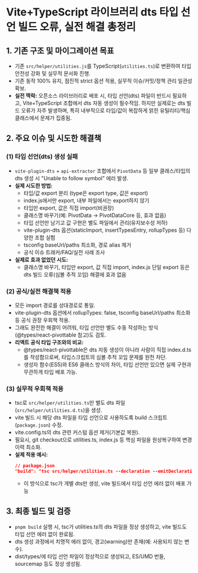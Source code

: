 # Vite+TypeScript 라이브러리 dts 타입 선언 빌드 오류, 실전 해결 총정리

## 1. 기존 구조 및 마이그레이션 목표

- 기존 `src/helper/utilities.js`를 TypeScript(`utilities.ts`)로 변환하여 타입 안전성 강화 및 실무적 문서화 진행.
- 기존 동작 100% 유지, 점진적 strict 옵션 적용, 실무적 이슈/커밋/정책 관리 일관성 확보.
- **실전 맥락:** 오픈소스 라이브러리로 배포 시, 타입 선언(dts) 파일이 반드시 필요하고, Vite+TypeScript 조합에서 dts 자동 생성이 필수적임. 하지만 실제로는 dts 빌드 오류가 자주 발생하며, 특히 내부적으로 타입/값이 복잡하게 얽힌 유틸리티/핵심 클래스에서 문제가 집중됨.

## 2. 주요 이슈 및 시도한 해결책

### (1) 타입 선언(dts) 생성 실패

- `vite-plugin-dts` + `api-extractor` 조합에서 `PivotData` 등 일부 클래스/타입의 dts 생성 시 "Unable to follow symbol" 에러 발생.
- **실제 시도한 방법:**
  - 타입/값 export 분리 (type은 export type, 값은 export)
  - index.js에서만 export, 내부 파일에서는 export하지 않기
  - 타입만 export, 값은 직접 import(비권장)
  - 클래스명 바꾸기(예: PivotData → PivotDataCore 등, 효과 없음)
  - 타입 선언만 남기고 값 구현은 별도 파일에서 관리(유지보수성 저하)
  - vite-plugin-dts 옵션(staticImport, insertTypesEntry, rollupTypes 등) 다양한 조합 실험
  - tsconfig baseUrl/paths 최소화, 경로 alias 제거
  - 공식 이슈 트래커/FAQ/실전 사례 조사
- **실제로 효과 없었던 시도:**
  - 클래스명 바꾸기, 타입만 export, 값 직접 import, index.js 단일 export 등은 dts 빌드 오류(심볼 추적 꼬임) 해결에 효과 없음

### (2) 공식/실전 해결책 적용

- 모든 import 경로를 상대경로로 통일.
- vite-plugin-dts 옵션에서 rollupTypes: false, tsconfig baseUrl/paths 최소화 등 공식 권장 우회책 적용.
- 그래도 완전한 해결이 어려워, 타입 선언만 별도 수동 작성하는 방식(@types/react-pivottable 참고)도 검토.
- **리액트 공식 타입 구조와의 비교:**
  - @types/react-pivottable은 dts 자동 생성이 아니라 사람이 직접 index.d.ts를 작성함으로써, 타입스크립트의 심볼 추적 꼬임 문제를 원천 차단.
  - 생성자 함수(ES5)와 ES6 클래스 방식의 차이, 타입 선언만 있으면 실제 구현과 무관하게 타입 배포 가능.

### (3) 실무적 우회책 적용

- tsc로 `src/helper/utilities.ts`만 별도 dts 파일(`src/helper/utilities.d.ts`)을 생성.
- vite 빌드 시 해당 dts 파일을 타입 선언으로 사용하도록 build 스크립트(`package.json`) 수정.
- vite.config.ts의 dts 관련 커스텀 옵션 제거(기본값 복원).
- 필요시, git checkout으로 utilities.ts, index.js 등 핵심 파일을 원상복구하여 변경 이력 최소화.
- **실제 적용 예시:**
  ```json
  // package.json
  "build": "tsc src/helper/utilities.ts --declaration --emitDeclarationOnly --outDir src/helper && vite build"
  ```
  - 이 방식으로 tsc가 개별 dts만 생성, vite 빌드에서 타입 선언 에러 없이 배포 가능

## 3. 최종 빌드 및 검증

- `pnpm build` 실행 시, tsc가 utilities.ts의 dts 파일을 정상 생성하고, vite 빌드도 타입 선언 에러 없이 완료됨.
- dts 생성 과정에서 치명적 에러 없이, 경고(warning)만 존재(예: 사용되지 않는 변수).
- dist/types/에 타입 선언 파일이 정상적으로 생성되고, ES/UMD 번들, sourcemap 등도 정상 생성됨.
